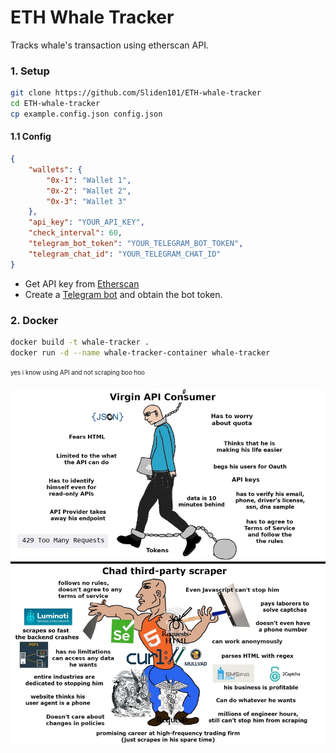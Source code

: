 # ETH Whale Tracker

Tracks whale's transaction using etherscan API. 

### 1. Setup
```bash
git clone https://github.com/Sliden101/ETH-whale-tracker
cd ETH-whale-tracker
cp example.config.json config.json
```
#### 1.1 Config
```json
{
    "wallets": {
        "0x-1": "Wallet 1",
        "0x-2": "Wallet 2",
        "0x-3": "Wallet 3"
    },
    "api_key": "YOUR_API_KEY",
    "check_interval": 60,
    "telegram_bot_token": "YOUR_TELEGRAM_BOT_TOKEN",
    "telegram_chat_id": "YOUR_TELEGRAM_CHAT_ID"
}
```

- Get API key from [Etherscan](https://etherscan.io/apis)
- Create a [Telegram bot](https://core.telegram.org/bots/api) and obtain the bot token.


### 2. Docker

```bash
docker build -t whale-tracker .
docker run -d --name whale-tracker-container whale-tracker
```

<sub><sup>yes i know using API and not scraping boo hoo</sup></sub>

![meme](image.png)
